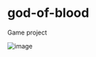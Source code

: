 # god-of-blood
Game project

![image](https://github.com/KidaKurou/god-of-blood/assets/106433179/197bbff2-4548-485a-be56-b16faa0995cf)

